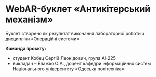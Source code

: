 # WebAR-буклет «Антикітерський механізм»
 Буклет створено як результат виконання лабораторної роботи з дисципліни
«Операційні системи» 

**Команда проєкту:**
- студент Кобец Сергій Леонідович, група АІ-225
- викладач – Блажко О.А., доцент кафедри інформаційних систем Національного
університету «Одеська політехніка»
